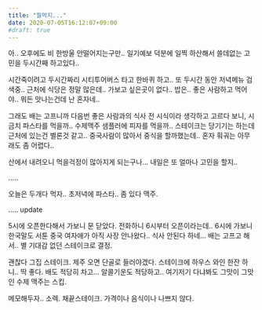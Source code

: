 ```yaml
---
title: "뭘먹지..."
date: 2020-07-05T16:12:07+09:00
#draft: true
---
```

아.. 오후에도 비 한방울 안떨어지는구만.. 일기예보 덕분에
일찍 하산해서 쓸데없는 고민을 두시간째 하고있다..

시간죽이려고 두시간짜리 시티투어버스 타고 한바퀴 하고..
또 두시간 동안 저녁메뉴
검색중.. 근처에 식당은 정말 많은데.. 가보고 싶은곳이 없다..
밥은.. 좋은 사람하고 먹어야.. 뭐든 맛나는건데 난 혼자네..

그래도 배는 고프니까 다음번 좋은 사람과의 식사 전 
시식이라 생각하고 고르다 보니,
시금치 파스타를 먹을까.. 수제맥주 샘플러에 피자를 먹을까..
스테이크는 당기기는 하는데 근처에 있는건 별론것 같고.. 
중국사람이 많아서 중식을 할까했는데..
혼자 훠궈는 아무래도 좀 어렵다..

산에서 내려오니 먹을걱정이 많아지게 되는구나... 내일은 또
얼마나 고민을 할지..

.....

오늘은 두개다 먹자.. 초저녁에 파스타.. 좀 있다 맥주.

..... update

5시에 오픈한다해서 가보니 문 닫았다. 전화하니 6시부터 오픈이라는데..
6시에 가보니 한국말도 서툰 중국 여자애가 아직 사장 안나왔다..
식사 안된다 하네... 배는 고프고 해서.. 별 기대감 없던 스테이크로 결정.

괜찮다 그집 스테이크. 제주 오면 단골로 들러야겠다. 스테이크에
하우스 와인 한잔 하니.. 딱 좋다. 배도 적당히 차고... 알콜기운도
적당하고.. 여기저기 다냐봐도 그맛이 그맛인 수제 맥주는 스킵.

메모해두자.. 소렉. 채끝스테이크. 가격이나 음식이나 나쁘지 않다.
